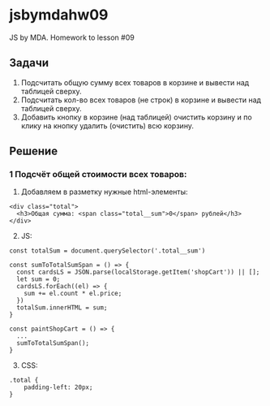 # jsbymdahw09
JS by MDA. Homework to lesson #09

## Задачи
1. Подсчитать общую сумму всех товаров в корзине и вывести над таблицей сверху.
2. Подсчитать кол-во всех товаров (не строк) в корзине и вывести над таблицей сверху.
3. Добавить кнопку в корзине (над таблицей) очистить корзину и по клику на кнопку удалить (очистить) всю корзину.

## Решение
### 1 Подсчёт общей стоимости всех товаров:
1. Добавляем в разметку нужные html-элементы:
```
<div class="total">
  <h3>Общая сумма: <span class="total__sum">0</span> рублей</h3>
</div>
```
2. JS:
```
const totalSum = document.querySelector('.total__sum')

const sumToTotalSumSpan = () => {
  const cardsLS = JSON.parse(localStorage.getItem('shopCart')) || [];
  let sum = 0;
  cardsLS.forEach((el) => {
    sum += el.count * el.price;
  })
  totalSum.innerHTML = sum;
}

const paintShopCart = () => {
  ...
  sumToTotalSumSpan();
}
```

3. CSS:
```
.total {
    padding-left: 20px;
}
```
